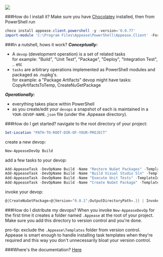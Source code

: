 ![](https://ci.appveyor.com/api/projects/status/i7bjw9a3u0g35spc?svg=true)

###How do I install it?
Make sure you have [Chocolatey](https://chocolatey.org) installed, then from PowerShell run
```POWERSHELL
choco install appease.client.powershell -y -version='0.0.77'
import-module 'C:\Program Files\Appease\PowerShell\Appease.Client' -Force
```
###In a nutshell, hows it work?
***Conceptually:***
- A `devop` (development operation) is a set of related tasks  
  for example: "Build", "Unit Test", "Package", "Deploy", "Integration Test", .. etc
- `tasks` are arbitrary operations implemented as PowerShell modules and packaged as .nupkg's.    
  for example: a "Package Artifacts" devop might have tasks: CopyArtifactsToTemp, CreateNuGetPackage

***Operationally:***
- everything takes place within PowerShell
- as you create/edit your `devops` a snapshot of each is maintained in a `YOUR-DEVOP-NAME.json` file (under the .Appease directory).

###How do I get started?
navigate to the root directory of your project:
```POWERSHELL
Set-Location "PATH-TO-ROOT-DIR-OF-YOUR-PROJECT"
```
create a new devop:
```POWERSHELL
New-AppeaseDevOp Build
```
add a few tasks to your devop:
```POWERSHELL
Add-AppeaseTask -DevOpName Build -Name "Restore NuGet Packages" -TemplateId RestoreNuGetPackages
Add-AppeaseTask -DevOpName Build -Name "Build Visual Studio Sln" -TemplateId BuildVisualStudioSln
Add-AppeaseTask -DevOpName Build -Name "Execute Unit Tests" -TemplateId InvokeVSTestConsole
Add-AppeaseTask -DevOpName Build -Name "Create NuGet Package" -TemplateId CreateNuGetPackage
```
invoke your devop:
```POWERSHELL
@{CreateNuGetPackage=@{Version="0.0.1";OutputDirectoryPath=.}} | Invoke-AppeaseDevOp Build
```

###How do I distribute my devops?
When you invoke `New-AppeaseDevOp` for the first time it creates a folder named `.Appease` at the root of your project. Make sure you add this directory to version control and you're done. 

pro-tip: exclude the `.Appease\Templates` folder from version control. Appease is smart enough to handle installing task templates when they're required and this way you don't unnecessarily bloat your version control. 

###Where's the documentation?
[Here](Docs)
